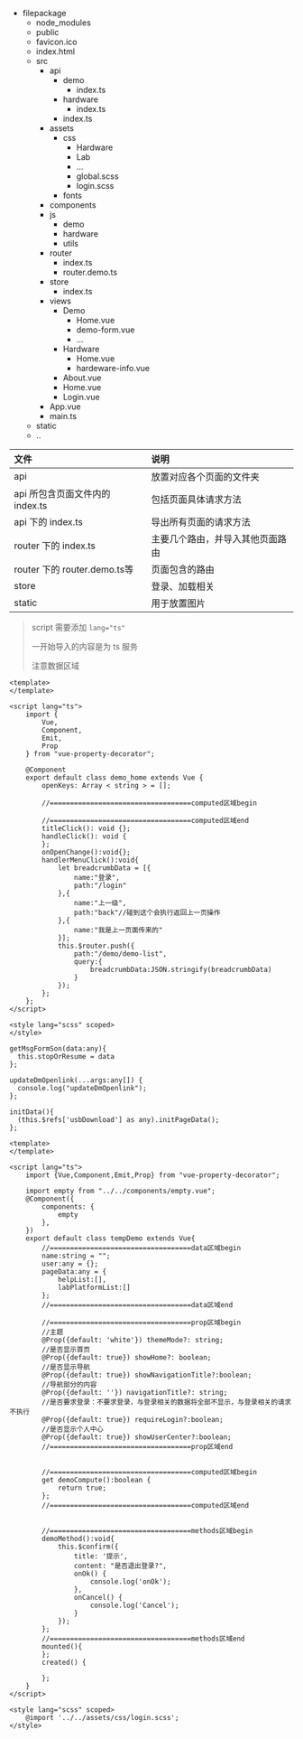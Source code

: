 
- filepackage
  + node_modules
  + public
   - favicon.ico
   - index.html
  + src
    - api
      + demo
        - index.ts
      + hardware
        - index.ts
      + index.ts
    - assets
      + css
        - Hardware
        - Lab
        - ...
        - global.scss
        - login.scss
      + fonts
    - components
    - js
      + demo
      + hardware
      + utils
    - router
      + index.ts
      + router.demo.ts 
    - store
      + index.ts
    - views
      + Demo
        - Home.vue
        - demo-form.vue
        - ...
      + Hardware
        - Home.vue
        - hardeware-info.vue
      + About.vue
      + Home.vue
      + Login.vue
    - App.vue
    - main.ts
  + static
  + ..

文件 | 说明  
:- | :- 
api | 放置对应各个页面的文件夹
api 所包含页面文件内的 index.ts | 包括页面具体请求方法
api 下的 index.ts | 导出所有页面的请求方法  
router 下的 index.ts | 主要几个路由，并导入其他页面路由
router 下的 router.demo.ts等 | 页面包含的路由
store | 登录、加载相关
static | 用于放置图片

> script 需要添加 `lang="ts"`  
> 
> 一开始导入的内容是为 ts 服务  
> 
> 注意数据区域  
```
<template>
</template>

<script lang="ts">
	import {
		Vue,
		Component,
		Emit,
		Prop
	} from "vue-property-decorator";

	@Component
	export default class demo_home extends Vue {
		openKeys: Array < string > = [];

		//===================================computed区域begin
		
		//===================================computed区域end
		titleClick(): void {};
		handleClick(): void { 
		};
		onOpenChange():void{};
		handlerMenuClick():void{
			let breadcrumbData = [{
				name:"登录",
				path:"/login"
			},{
				name:"上一级",
				path:"back"//碰到这个会执行返回上一页操作
			},{
				name:"我是上一页面传来的"
			}];
			this.$router.push({
				path:"/demo/demo-list",
				query:{
					breadcrumbData:JSON.stringify(breadcrumbData)
				}
			});
		};
	};
</script>

<style lang="scss" scoped>
</style>
```

```
getMsgFormSon(data:any){
  this.stopOrResume = data
};

updateDmOpenlink(...args:any[]) {
  console.log("updateDmOpenlink");
};

initData(){
  (this.$refs['usbDownload'] as any).initPageData();
};
```

```
<template>
</template>

<script lang="ts">
	import {Vue,Component,Emit,Prop} from "vue-property-decorator";
	
	import empty from "../../components/empty.vue";
	@Component({
		components: {
			empty
		},
	})
	export default class tempDemo extends Vue{
		//===================================data区域begin
		name:string = "";
		user:any = {}; 
		pageData:any = {
			helpList:[],
			labPlatformList:[]
		};
		//===================================data区域end
		
		//===================================prop区域begin
		//主题
		@Prop({default: 'white'}) themeMode?: string;
		//是否显示首页
		@Prop({default: true}) showHome?: boolean;
		//是否显示导航
		@Prop({default: true}) showNavigationTitle?:boolean;
		//导航部分的内容
		@Prop({default: ''}) navigationTitle?: string;
		//是否要求登录：不要求登录，与登录相关的数据将全部不显示，与登录相关的请求不执行
		@Prop({default: true}) requireLogin?:boolean;
		//是否显示个人中心
		@Prop({default: true}) showUserCenter?:boolean;
		//===================================prop区域end
		
		
		//===================================computed区域begin
		get demoCompute():boolean {
		    return true;
		};
		//===================================computed区域end
		
		
		//===================================methods区域begin
		demoMethod():void{
			this.$confirm({
				title: '提示',
				content: "是否退出登录?",
				onOk() {
					console.log('onOk');
				},
				onCancel() {
					console.log('Cancel');
				}
			});
		};
		//===================================methods区域end
		mounted(){
		};
		created() {

		};
	}
</script>

<style lang="scss" scoped>
	@import '../../assets/css/login.scss';
</style>

```
